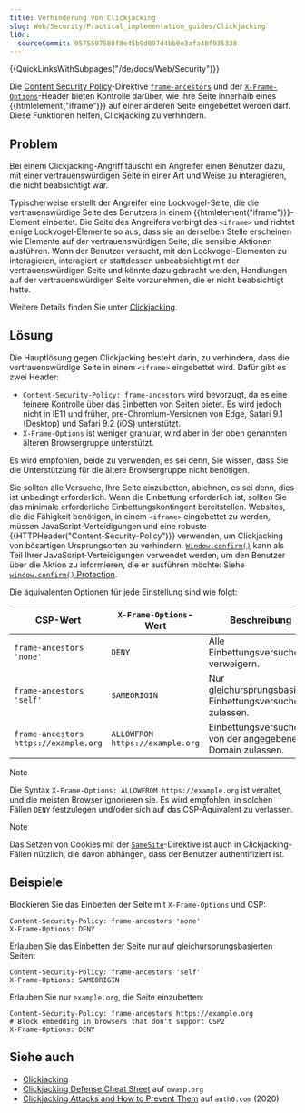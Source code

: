 ```yaml
---
title: Verhinderung von Clickjacking
slug: Web/Security/Practical_implementation_guides/Clickjacking
l10n:
  sourceCommit: 9575597580f8e45b9d097d4bb0e3afa40f935338
---
```


{{QuickLinksWithSubpages("/de/docs/Web/Security")}}

Die [Content Security Policy](/de/docs/Web/HTTP/CSP)-Direktive [`frame-ancestors`](/de/docs/Web/HTTP/Headers/Content-Security-Policy/frame-ancestors) und der [`X-Frame-Options`](/de/docs/Web/HTTP/Headers/X-Frame-Options)-Header bieten Kontrolle darüber, wie Ihre Seite innerhalb eines {{htmlelement("iframe")}} auf einer anderen Seite eingebettet werden darf. Diese Funktionen helfen, Clickjacking zu verhindern.

## Problem

Bei einem Clickjacking-Angriff täuscht ein Angreifer einen Benutzer dazu, mit einer vertrauenswürdigen Seite in einer Art und Weise zu interagieren, die nicht beabsichtigt war.

Typischerweise erstellt der Angreifer eine Lockvogel-Seite, die die vertrauenswürdige Seite des Benutzers in einem {{htmlelement("iframe")}}-Element einbettet. Die Seite des Angreifers verbirgt das `<iframe>` und richtet einige Lockvogel-Elemente so aus, dass sie an derselben Stelle erscheinen wie Elemente auf der vertrauenswürdigen Seite, die sensible Aktionen ausführen. Wenn der Benutzer versucht, mit den Lockvogel-Elementen zu interagieren, interagiert er stattdessen unbeabsichtigt mit der vertrauenswürdigen Seite und könnte dazu gebracht werden, Handlungen auf der vertrauenswürdigen Seite vorzunehmen, die er nicht beabsichtigt hatte.

Weitere Details finden Sie unter [Clickjacking](/de/docs/Web/Security/Attacks/Clickjacking).

## Lösung

Die Hauptlösung gegen Clickjacking besteht darin, zu verhindern, dass die vertrauenswürdige Seite in einem `<iframe>` eingebettet wird. Dafür gibt es zwei Header:

- `Content-Security-Policy: frame-ancestors` wird bevorzugt, da es eine feinere Kontrolle über das Einbetten von Seiten bietet. Es wird jedoch nicht in IE11 und früher, pre-Chromium-Versionen von Edge, Safari 9.1 (Desktop) und Safari 9.2 (iOS) unterstützt.
- `X-Frame-Options` ist weniger granular, wird aber in der oben genannten älteren Browsergruppe unterstützt.

Es wird empfohlen, beide zu verwenden, es sei denn, Sie wissen, dass Sie die Unterstützung für die ältere Browsergruppe nicht benötigen.

Sie sollten alle Versuche, Ihre Seite einzubetten, ablehnen, es sei denn, dies ist unbedingt erforderlich. Wenn die Einbettung erforderlich ist, sollten Sie das minimale erforderliche Einbettungskontingent bereitstellen. Websites, die die Fähigkeit benötigen, in einem `<iframe>` eingebettet zu werden, müssen JavaScript-Verteidigungen und eine robuste {{HTTPHeader("Content-Security-Policy")}} verwenden, um Clickjacking von bösartigen Ursprungsorten zu verhindern. [`Window.confirm()`](/de/docs/Web/API/Window/confirm) kann als Teil Ihrer JavaScript-Verteidigungen verwendet werden, um den Benutzer über die Aktion zu informieren, die er ausführen möchte: Siehe [`window.confirm()` Protection](https://cheatsheetseries.owasp.org/cheatsheets/Clickjacking_Defense_Cheat_Sheet.html#windowconfirm-protection).

Die äquivalenten Optionen für jede Einstellung sind wie folgt:

| CSP-Wert                              | `X-Frame-Options`-Wert          | Beschreibung                                              |
| ------------------------------------- | ------------------------------- | --------------------------------------------------------- |
| `frame-ancestors 'none'`              | `DENY`                          | Alle Einbettungsversuche verweigern.                      |
| `frame-ancestors 'self'`              | `SAMEORIGIN`                    | Nur gleichursprungsbasierte Einbettungsversuche zulassen. |
| `frame-ancestors https://example.org` | `ALLOWFROM https://example.org` | Einbettungsversuche von der angegebenen Domain zulassen.  |

> [!NOTE]
> Die Syntax `X-Frame-Options: ALLOWFROM https://example.org` ist veraltet, und die meisten Browser ignorieren sie. Es wird empfohlen, in solchen Fällen `DENY` festzulegen und/oder sich auf das CSP-Äquivalent zu verlassen.

> [!NOTE]
> Das Setzen von Cookies mit der [`SameSite`](/de/docs/Web/Security/Practical_implementation_guides/Cookies#samesite)-Direktive ist auch in Clickjacking-Fällen nützlich, die davon abhängen, dass der Benutzer authentifiziert ist.

## Beispiele

Blockieren Sie das Einbetten der Seite mit `X-Frame-Options` und CSP:

```http
Content-Security-Policy: frame-ancestors 'none'
X-Frame-Options: DENY
```

Erlauben Sie das Einbetten der Seite nur auf gleichursprungsbasierten Seiten:

```http
Content-Security-Policy: frame-ancestors 'self'
X-Frame-Options: SAMEORIGIN
```

Erlauben Sie nur `example.org`, die Seite einzubetten:

```http
Content-Security-Policy: frame-ancestors https://example.org
# Block embedding in browsers that don't support CSP2
X-Frame-Options: DENY
```

## Siehe auch

- [Clickjacking](/de/docs/Web/Security/Attacks/Clickjacking)
- [Clickjacking Defense Cheat Sheet](https://cheatsheetseries.owasp.org/cheatsheets/Clickjacking_Defense_Cheat_Sheet.html) auf `owasp.org`
- [Clickjacking Attacks and How to Prevent Them](https://auth0.com/blog/preventing-clickjacking-attacks/) auf `auth0.com` (2020)
